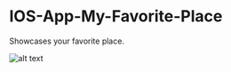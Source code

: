 # IOS-App-My-Favorite-Place

Showcases your favorite place.

![alt text](https://github.com/shivam0sharma/IOS-App-My-Favorite-Place/blob/master/2017-09-18%2015_26_38.gif?raw=true)
